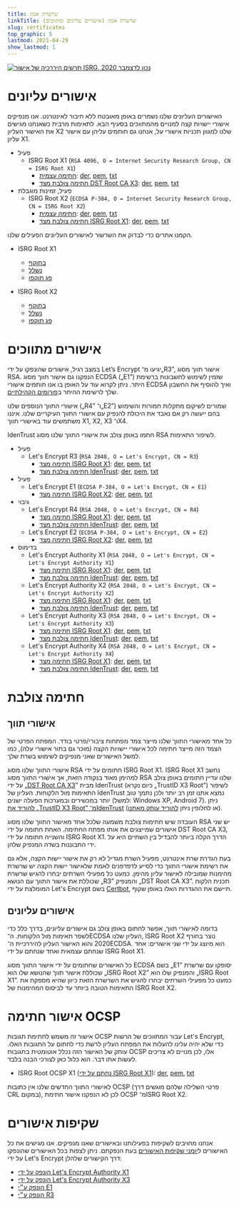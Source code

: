 ```yaml
---
title: שרשרת אמון
linkTitle: שרשרת אמון (אישורים עליונים ומתווכים)
slug: certificates
top_graphic: 5
lastmod: 2021-04-29
show_lastmod: 1
---
```



[![תרשים היררכיה של אישור ISRG, נכון לדצמבר 2020](/images/isrg-hierarchy.png)](/images/isrg-hierarchy.png)

# אישורים עליונים

האישורים העליונים שלנו נשמרים באופן מאובטח ללא חיבור לאינטרנט. אנו מנפיקים אישורי יישויות קצה למנויים מהמתווכים בסעיף הבא. לתאימות מרבית כשאנחנו מגישים את האישור העליון X2 שלנו למגוון תכניות אישורי על, אנחנו גם חותמים עליהן עם אישור עליון X1.

* פעיל
  * ISRG Root X1 (`RSA 4096, O = Internet Security Research Group, CN = ISRG Root X1`)
    * [חתימה עצמית](https://crt.sh/?id=9314791): [der](/certs/isrgrootx1.der),‏ [pem](/certs/isrgrootx1.pem),‏ [txt](/certs/isrgrootx1.txt)
    * [חתימה צולבת מצד DST Root CA X3](https://crt.sh/?id=3958242236): [der](/certs/isrg-root-x1-cross-signed.der),‏ [pem](/certs/isrg-root-x1-cross-signed.pem),‏ [txt](/certs/isrg-root-x1-cross-signed.txt)
* פעיל, זמינות מוגבלת
  * ISRG Root X2 (`ECDSA P-384, O = Internet Security Research Group, CN = ISRG Root X2`)
    * [חתימה עצמית](https://crt.sh/?id=3335562555): [der](/certs/isrg-root-x2.der),‏ [pem](/certs/isrg-root-x2.pem),‏ [txt](/certs/isrg-root-x2.txt)
    * [חתימה צולבת מצד ISRG Root X1](https://crt.sh/?id=3334561878): [der](/certs/isrg-root-x2-cross-signed.der),‏ [pem](/certs/isrg-root-x2-cross-signed.pem),‏ [txt](/certs/isrg-root-x2-cross-signed.txt)

הקמנו אתרים כדי לבדוק את השרשור לאישורים העליונים הפעילים שלנו.

* ISRG Root X1
  * [בתוקף](https://valid-isrgrootx1.letsencrypt.org/)
  * [נשלל](https://revoked-isrgrootx1.letsencrypt.org/)
  * [פג תוקפו](https://expired-isrgrootx1.letsencrypt.org/)

* ISRG Root X2
  * [בתוקף](https://valid-isrgrootx2.letsencrypt.org/)
  * [נשלל](https://revoked-isrgrootx2.letsencrypt.org/)
  * [פג תוקפו](https://expired-isrgrootx2.letsencrypt.org/)

# אישורים מתווכים

במצב רגיל, אישורים שהונפקו על ידי Let’s Encrypt יגיעו מ־„R3”, אישור תווך מסוג RSA. הנפקנו גם אישור תווך מסוג ECDSA ‏(„E1”) שזמין לשימוש לחשבונות ברשימת היתר. ניתן לקרוא עוד על האופן בו אנו חותמים אישורי ECDSA ואיך להוסיף את החשבון שלך לרשימת ההיתר ב[פורומים הקהילתיים](https://community.letsencrypt.org/t/ecdsa-availability-in-production-environment/150679).

אישורי התווך הנוספים שלנו („R4” ו־„E2”) שמורים לשיקום מתקלות חמורות והשימוש בהם ייעשה רק אם נאבד את היכולת להנפיק עם אישורי התווך העיקריים שלנו. איננו משתמשים עוד באישורי תווך X1,‏ X2,‏ X3 ו־X4.

IdenTrust חתמו באופן צולב את אישורי התווך שלנו מסוג RSA לשיפור התאימות.

* פעיל
  * Let's Encrypt R3 (`RSA 2048, O = Let's Encrypt, CN = R3`)
    * [חתימה מצד ISRG Root X1](https://crt.sh/?id=3334561879)‏: [der](/certs/lets-encrypt-r3.der),‏ [pem](/certs/lets-encrypt-r3.pem),‏ [txt](/certs/lets-encrypt-r3.txt)
    * [חתימה צולבת מצד IdenTrust](https://crt.sh/?id=3479778542)‏: [der](/certs/lets-encrypt-r3-cross-signed.der),‏ [pem](/certs/lets-encrypt-r3-cross-signed.pem),‏ [txt](/certs/lets-encrypt-r3-cross-signed.txt)
* פעיל
  * Let's Encrypt E1 (`ECDSA P-384, O = Let's Encrypt, CN = E1`)
    * [חתימה מצד ISRG Root X2](https://crt.sh/?id=3334671964)‏: [der](/certs/lets-encrypt-e1.der),‏ [pem](/certs/lets-encrypt-e1.pem),‏ [txt](/certs/lets-encrypt-e1.txt)
* גיבוי
  * Let's Encrypt R4 (`RSA 2048, O = Let's Encrypt, CN = R4`)
    * [חתימה מצד ISRG Root X1](https://crt.sh/?id=3334561877)‏: [der](/certs/lets-encrypt-r4.der),‏ [pem](/certs/lets-encrypt-r4.pem),‏ [txt](/certs/lets-encrypt-r4.txt)
    * [חתימה צולבת מצד IdenTrust](https://crt.sh/?id=3479778543)‏: [der](/certs/lets-encrypt-r4-cross-signed.der),‏ [pem](/certs/lets-encrypt-r4-cross-signed.pem),‏ [txt](/certs/lets-encrypt-r4-cross-signed.txt)
  * Let's Encrypt E2 (`ECDSA P-384, O = Let's Encrypt, CN = E2`)
    * [חתימה מצד ISRG Root X2](https://crt.sh/?id=3334671963)‏: [der](/certs/lets-encrypt-e2.der),‏ [pem](/certs/lets-encrypt-e2.pem),‏ [txt](/certs/lets-encrypt-e2.txt)
* בדימוס
  * Let's Encrypt Authority X1 (`RSA 2048, O = Let's Encrypt, CN = Let's Encrypt Authority X1`)
    * [חתימה מצד ISRG Root X1](https://crt.sh/?id=9314792)‏: [der](/certs/letsencryptauthorityx1.der),‏ [pem](/certs/letsencryptauthorityx1.pem),‏ [txt](/certs/letsencryptauthorityx1.txt)
    * [חתימה צולבת מצד IdenTrust](https://crt.sh/?id=10235198)‏: [der](/certs/lets-encrypt-x1-cross-signed.der),‏ [pem](/certs/lets-encrypt-x1-cross-signed.pem),‏ [txt](/certs/lets-encrypt-x1-cross-signed.txt)
  * Let's Encrypt Authority X2 (`RSA 2048, O = Let's Encrypt, CN = Let's Encrypt Authority X2`)
    * [חתימה מצד ISRG Root X1](https://crt.sh/?id=12721505)‏: [der](/certs/letsencryptauthorityx2.der),‏ [pem](/certs/letsencryptauthorityx2.pem),‏ [txt](/certs/letsencryptauthorityx2.txt)
    * [חתימה צולבת מצד IdenTrust](https://crt.sh/?id=10970235)‏: [der](/certs/lets-encrypt-x2-cross-signed.der),‏ [pem](/certs/lets-encrypt-x2-cross-signed.pem),‏ [txt](/certs/lets-encrypt-x2-cross-signed.txt)
  * Let's Encrypt Authority X3 (`RSA 2048, O = Let's Encrypt, CN = Let's Encrypt Authority X3`)
    * [חתימה מצד ISRG Root X1](https://crt.sh/?id=47997543)‏: [der](/certs/letsencryptauthorityx3.der),‏ [pem](/certs/letsencryptauthorityx3.pem),‏ [txt](/certs/letsencryptauthorityx3.txt)
    * [חתימה צולבת מצד IdenTrust](https://crt.sh/?id=15706126)‏: [der](/certs/lets-encrypt-x3-cross-signed.der),‏ [pem](/certs/lets-encrypt-x3-cross-signed.pem),‏ [txt](/certs/lets-encrypt-x3-cross-signed.txt)
  * Let's Encrypt Authority X4 (`RSA 2048, O = Let's Encrypt, CN = Let's Encrypt Authority X4`)
    * [חתימה מצד ISRG Root X1](https://crt.sh/?id=47997546)‏: [der](/certs/letsencryptauthorityx4.der),‏ [pem](/certs/letsencryptauthorityx4.pem),‏ [txt](/certs/letsencryptauthorityx4.txt)
    * [חתימה צולבת מצד IdenTrust](https://crt.sh/?id=15710291)‏: [der](/certs/lets-encrypt-x4-cross-signed.der),‏ [pem](/certs/lets-encrypt-x4-cross-signed.pem),‏ [txt](/certs/lets-encrypt-x4-cross-signed.txt)

# חתימה צולבת

## אישורי תווך

כל אחד מאישורי התווך שלנו מייצר צמד מפתחות ציבורי/פרטי בודד. המפתח הפרטי של הצמד הזה מייצר חתימה לכל אישורי יישויות הקצה (מוכר גם בתור אישורי עלה), כמו למשל האישורים שאני מנפיקים לשימוש בשרת שלך.

אישורי התווך שלנו מסוג RSA חתומים על ידי ISRG Root X1. ISRG Root X1 נחשב למהימן מאוד בנקודה הזאת, אך אישורי התווך מסוג RSA שלנו עדיין חתומים באופן צולב על ידי „[DST Root CA X3](https://crt.sh/?id=8395)” מבית IdenTrust (כיום נקרא „TrustID X3 Root”) לשיפור התאימות מול הלקוחות. העליון של IdenTrust נמצא אתנו זמן רב יותר ולכן נתמך טוב יותר במכשירים ובמערכות הפעלה ישנים (למשל: Windows XP, Android 7). ניתן [להוריד את „TrustID X3 Root” מ־IdenTrust](https://www.identrust.com/support/downloads) (או לחלופין ניתן [להוריד עותק מאתנו](/certs/trustid-x3-root.pem.txt)).

העובדה שיש חתימות צולבת משמעה שלכל אחד מאישור התווך שלנו מסוג RSA יש שני אישורים שמייצגים את אותו מפתח החתימה. האחת חתומה על ידי DST Root CA X3, והשנייה חתומה על ידי ISRG Root X1. הדרך הקלה ביותר להבדיל בין השתיים היא על ידי התבוננות בשדה המנפיק שלהן.

בעת הגדרת שרת אינטרנט, מפעיל השרת מגדיל לא רק את אישור יישות הקצה, אלא גם את רשימת אישורי התווך כדי לסייע לדפדפנים לאמת שלאישור יישות הקצה יש שרשרת מהימנות שמובילה לאישור עליון מהימן. כמעט כל מפעילי השרתים יבחרו להגיש שרשרת שכוללת את אישור התווך עם הנושא „R3” והמנפיק „DST Root CA X3”. תכנית הלקוח המומלצת על ידי Let's Encrypt בשם [Certbot](https://certbot.org), תיישם את ההגדרות האלו באופן שקוף.

## אישורים עליונים
בדומה לאישורי תווך, אפשר לחתום באופן צולב גם אישורים עליונים, בדרך כלל כדי לשפר תאימות מול הלקוחות. ה־ECDSA העליון שלנו, ISRG Root X2 נוצר בחורף 2020 והוא האישור העליון להיררכיית ה־ECDSA. הוא מיוצג על ידי שני אישורים: אחד שנחתם עצמאית ואחד שנחתם על ידי ISRG Root X1.

כל האישורים שחתומים על ידי אישור התווך מסוג ECDSA בשם „E1” יסופקו עם שרשרת שכוללת אישור תווך שהנושא שלו הוא „ISRG Root X2” והמנפיק שלו הוא „ISRG Root X1”. כמעט כל מפעילי השרתים יבחרו להגיש את השרשרת הזאת כיוון שהיא מספקת את התאימות הטובה ביותר עד לביסוס המהימנות של ISRG Root X2.

# אישור חתימה OCSP

אישור זה משמש לחתימת תגובות OCSP עבור המתווכים של הרשות Let's Encrypt, כדי שלא יהיה עלינו להעלות את המפתח העליון לרשת כדי לחתום על התגובות האלו. עותק של האישור הזה נכלל אוטומטית בתגובות OCSP אלו, לכן מנויים לא צריכים לעשות אתו דבר. הוא כלול כאן לצורכי הבנה בלבד.

* ISRG Root OCSP X1 ([נחתם על ידי ISRG Root X1](https://crt.sh/?id=2929281974)): [der](/certs/isrg-root-ocsp-x1.der),‏ [pem](/certs/isrg-root-ocsp-x1.pem),‏ [txt](/certs/isrg-root-ocsp-x1.txt)

לאישורי התווך החדשים שלנו אין כתובות OCSP (פרטי השלילה שלהם מוגשים דרך CRL במקום), לכן לא הנפקנו אישור חתימת OCSP מ־ISRG Root X2.

# שקיפות אישורים

אנחנו מחויבים לשקיפות בפעילותנו ובאישורים שאנו מנפיקים. אנו מגישים את כל האישורים ל[יומני שקיפות האישורים](https://www.certificate-transparency.org/) בעת הנפקתם. ניתן לצפות בכל האישורים שהונפקו על ידי Let's Encrypt דרך הקישורים שלהלן:

* [הונפק על ידי Let's Encrypt Authority X1](https://crt.sh/?Identity=%25&iCAID=7395)
* [הונפק על ידי Let's Encrypt Authority X3](https://crt.sh/?Identity=%25&iCAID=16418)
* [הונפק ע״י E1](https://crt.sh/?Identity=%25&iCAID=183283)
* [הונפק ע״י R3](https://crt.sh/?Identity=%25&iCAID=183267)
